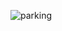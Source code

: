 ![parking](https://user-images.githubusercontent.com/94338345/146234440-adf60c5b-3de9-45aa-bfbd-370019243328.png)
